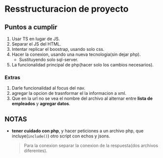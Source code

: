 # Resstructuracion de proyecto
## Puntos a cumplir
1. Usar TS en lugar de JS.
2. Separar el JS del HTML.
3. Intentar replicar el boostrap, usando solo css.
4. Hacer la conexion, usando una nueva tecnologia(sin dejar php).
    - Sustituyendo solo sql-server.
5. La funcionalidad principal de php(hacer solo los cambios necesarios).

### Extras
1. Darle funcionalidad al focus del nav.
2. agregar la opcion de trasnformar el la informacion a xml.
3. Que en la url no se vea el nombre del archivo al alternar entre **lista de empleados** y **agregar datos**.

## NOTAS
- **tener cuidado con php**, y hacer peticiones a un archivo php, que incluye(`include()`) otro script con echos y jsons.
    > Para la conexion separar la conexion de la respuesta(dos archivos diferentes).